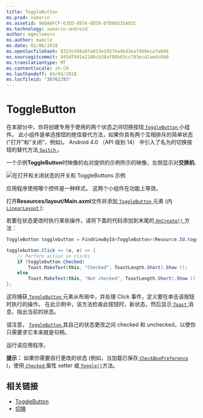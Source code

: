 ```yaml
---
title: ToggleButton
ms.prod: xamarin
ms.assetid: 9ADA8FCF-63ED-897A-DD56-D7D86535A92C
ms.technology: xamarin-android
author: mgmclemore
ms.author: mamcle
ms.date: 02/06/2018
ms.openlocfilehash: 8323c456a97a033e19374a4bd3ea7468ecafa608
ms.sourcegitcommit: 945df041e2180cb20af08b83cc703ecd1aedc6b0
ms.translationtype: MT
ms.contentlocale: zh-CN
ms.lasthandoff: 04/04/2018
ms.locfileid: "30762293"
---
```

# <a name="togglebutton"></a>ToggleButton

在本部分中，你将创建专用于使用的两个状态之间切换按钮[ `ToggleButton` ](https://developer.xamarin.com/api/type/Android.Widget.ToggleButton/)小组件。 此小组件是单选按钮的绝佳替代方法，如果你具有两个互相排斥的简单状态 ("打开"和"关闭"，例如)。 Android 4.0 （API 级别 14） 中引入了名为的切换按钮的替代方法[ `Switch` ](https://developer.xamarin.com/api/type/Android.Widget.Switch/)。

一个示例**ToggleButton**时映像的右对提供的示例所示的映像，左侧显示对**交换机**:

![在打开和关闭状态的开关和 ToggleButtons 示例](toggle-button-images/togglebutton-switch.png)  

应用程序使用哪个控件是一种样式。 这两个小组件在功能上等效。

打开**Resources/layout/Main.axml**文件并添加[ `ToggleButton` ](https://developer.xamarin.com/api/type/Android.Widget.ToggleButton/)元素 (内[ `LinearLayout` ](https://developer.xamarin.com/api/type/Android.Widget.LinearLayout/)):

若要在状态更改时执行某些操作，请将下面的代码添加到末尾的[ `OnCreate()` ](https://developer.xamarin.com/api/member/Android.App.Activity.OnCreate/p/Android.OS.Bundle/Android.OS.PersistableBundle)方法：

```csharp
ToggleButton togglebutton = FindViewById<ToggleButton>(Resource.Id.togglebutton);

togglebutton.Click += (o, e) => {
    // Perform action on clicks
    if (togglebutton.Checked)
        Toast.MakeText(this, "Checked", ToastLength.Short).Show ();
    else
        Toast.MakeText(this, "Not checked", ToastLength.Short).Show ();
};
```

这将捕获[ `ToggleButton` ](https://developer.xamarin.com/api/type/Android.Widget.ToggleButton/)元素从布局中，并处理 Click 事件，定义要在单击该按钮时执行的操作。 在此示例中，该方法检查此按钮时，新状态，然后显示[ `Toast` ](https://developer.xamarin.com/api/type/Android.Widget.Toast/)消息，指出当前的状态。

请注意， [ `ToggleButton` ](https://developer.xamarin.com/api/type/Android.Widget.ToggleButton/)其自己的状态更改之间 checked 和 unchecked，以使你只需要求它本来就是句柄。

运行该应用程序。


**提示：** 如果你需要自行更改的状态 (例如，当加载已保存[ `CheckBoxPreference` ](https://developer.xamarin.com/api/type/Android.Preferences.CheckBoxPreference/))，使用[ `Checked` ](https://developer.xamarin.com/api/property/Android.Widget.CompoundButton.Checked/)属性 setter 或[ `Toggle()`](https://developer.xamarin.com/api/member/Android.Widget.CompoundButton.Toggle/)方法。


## <a name="related-links"></a>相关链接

- [ToggleButton](http://developer.android.com/reference/android/widget/ToggleButton.html)
- [切换](http://developer.android.com/reference/android/widget/Switch.html)
